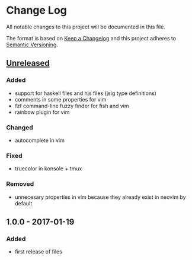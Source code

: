 # Change Log
All notable changes to this project will be documented in this file.

The format is based on [Keep a Changelog](http://keepachangelog.com/)
and this project adheres to [Semantic Versioning](http://semver.org/).

## [Unreleased]
### Added
- support for haskell files and hjs files (jsig type definitions)
- comments in some properties for vim
- fzf command-line fuzzy finder for fish and vim
- rainbow plugin for vim

### Changed
- autocomplete in vim

### Fixed
- truecolor in konsole + tmux

### Removed
- unnecesary properties in vim because they already exist in neovim by default

## 1.0.0 - 2017-01-19
### Added
- first release of files

[unreleased]: https://github.com/tinchoz49/dotfiles/compare/v1.0.0...HEAD
